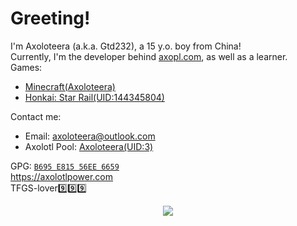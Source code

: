 # Greeting!
I'm Axoloteera (a.k.a. Gtd232), a 15 y.o. boy from China!  
Currently, I'm the developer behind [axopl.com](https://axopl.com), as well as a learner.  
Games:  
 - [Minecraft(Axoloteera)](http://minecraft.net/)  
 - [Honkai: Star Rail(UID:144345804)](https://hsr.hoyoverse.com)

Contact me:  
 - Email: [axoloteera@outlook.com](mailto:axoloteera@outlook.com)  
 - Axolotl Pool: [Axoloteera(UID:3)](https://axopl.com/user/3)

GPG: [`B695 E815 56EE 6659`](https://github.com/Axoloteera.gpg)  
<https://axolotlpower.com>  
TFGS-lover9️⃣9️⃣9️⃣




<div align="center">
  <img src="https://raw.githubusercontent.com/Gtd232/Gtd232/main/github-metrics.svg"><br>
</div>
